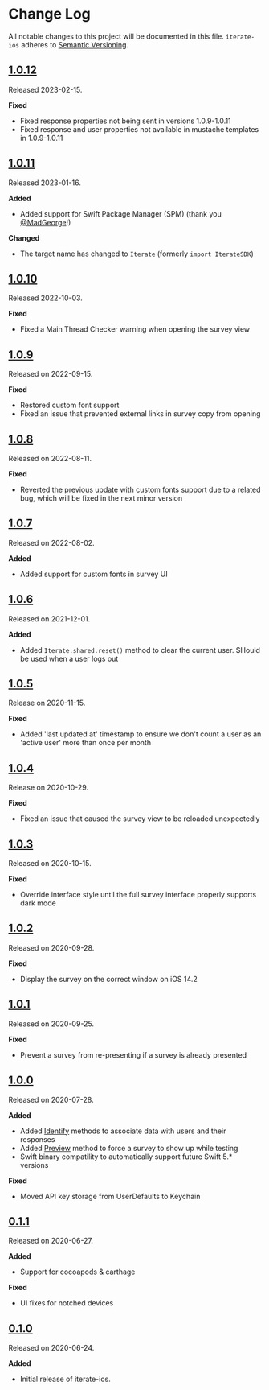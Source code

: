 # Change Log

All notable changes to this project will be documented in this file.
`iterate-ios` adheres to [Semantic Versioning](https://semver.org/).

## [1.0.12](https://github.com/iteratehq/iterate-ios/releases/tag/v1.0.12)

Released 2023-02-15.

**Fixed**

- Fixed response properties not being sent in versions 1.0.9-1.0.11
- Fixed response and user properties not available in mustache templates in 1.0.9-1.0.11

## [1.0.11](https://github.com/iteratehq/iterate-ios/releases/tag/1.0.11)

Released 2023-01-16.

**Added**

- Added support for Swift Package Manager (SPM) (thank you [@MadGeorge](https://github.com/MadGeorge)!)

**Changed**

- The target name has changed to `Iterate` (formerly `import IterateSDK`)

## [1.0.10](https://github.com/iteratehq/iterate-ios/releases/tag/v1.0.10)

Released 2022-10-03.

**Fixed**

- Fixed a Main Thread Checker warning when opening the survey view

## [1.0.9](https://github.com/iteratehq/iterate-ios/releases/tag/v1.0.9)

Released on 2022-09-15.

**Fixed**

- Restored custom font support
- Fixed an issue that prevented external links in survey copy from opening

## [1.0.8](https://github.com/iteratehq/iterate-ios/releases/tag/v1.0.8)

Released on 2022-08-11.

**Fixed**

- Reverted the previous update with custom fonts support due to a related bug, which will be fixed in the next minor version

## [1.0.7](https://github.com/iteratehq/iterate-ios/releases/tag/v1.0.7)

Released on 2022-08-02.

**Added**

- Added support for custom fonts in survey UI

## [1.0.6](https://github.com/iteratehq/iterate-ios/releases/tag/v1.0.6)

Released on 2021-12-01.

**Added**

- Added `Iterate.shared.reset()` method to clear the current user. SHould be used when a user logs out

## [1.0.5](https://github.com/iteratehq/iterate-ios/releases/tag/v1.0.5)

Release on 2020-11-15.

**Fixed**

- Added 'last updated at' timestamp to ensure we don't count a user as an 'active user' more than once per month

## [1.0.4](https://github.com/iteratehq/iterate-ios/releases/tag/v1.0.4)

Release on 2020-10-29.

**Fixed**

- Fixed an issue that caused the survey view to be reloaded unexpectedly

## [1.0.3](https://github.com/iteratehq/iterate-ios/releases/tag/v1.0.3)

Released on 2020-10-15.

**Fixed**

- Override interface style until the full survey interface properly supports dark mode

## [1.0.2](https://github.com/iteratehq/iterate-ios/releases/tag/v1.0.2)

Released on 2020-09-28.

**Fixed**

- Display the survey on the correct window on iOS 14.2

## [1.0.1](https://github.com/iteratehq/iterate-ios/releases/tag/v1.0.1)

Released on 2020-09-25.

**Fixed**

- Prevent a survey from re-presenting if a survey is already presented

## [1.0.0](https://github.com/iteratehq/iterate-ios/releases/tag/v1.0.0)

Released on 2020-07-28.

**Added**

- Added [Identify](https://github.com/iteratehq/iterate-ios/wiki/Iterate#identifyuserproperties) methods to associate data with users and their responses
- Added [Preview](https://github.com/iteratehq/iterate-ios/wiki/Iterate#previewsurveyid) method to force a survey to show up while testing
- Swift binary compatility to automatically support future Swift 5.\* versions

**Fixed**

- Moved API key storage from UserDefaults to Keychain

## [0.1.1](https://github.com/iteratehq/iterate-ios/releases/tag/v0.1.1)

Released on 2020-06-27.

**Added**

- Support for cocoapods & carthage

**Fixed**

- UI fixes for notched devices

## [0.1.0](https://github.com/iteratehq/iterate-ios/releases/tag/v0.1.0)

Released on 2020-06-24.

**Added**

- Initial release of iterate-ios.
